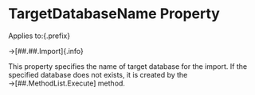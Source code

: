 # TargetDatabaseName Property

Applies to:{.prefix}

→[##.##.Import]{.info}

This property specifies the name of target database for the import. If the specified database does
not exists, it is created by the →[##.MethodList.Execute] method.


